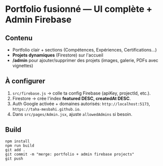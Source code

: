 # Portfolio fusionné — UI complète + Admin Firebase

## Contenu
- Portfolio clair + sections (Compétences, Expériences, Certifications…)
- **Projets dynamiques** (Firestore) sur l'accueil
- **/admin** pour ajouter/supprimer des projets (images, galerie, PDFs avec vignettes)

## À configurer
1. `src/firebase.js` → colle ta config Firebase (apiKey, projectId, etc.).
2. Firestore → crée l'index **featured DESC, createdAt DESC**.
3. Auth Google activée + domaines autorisés: `http://localhost:5173`, `https://taha-mesbahi.github.io`.
4. Dans `src/pages/Admin.jsx`, ajuste `allowedAdmins` si besoin.

## Build
```
npm install
npm run build
git add .
git commit -m "merge: portfolio + admin firebase projects"
git push
```
